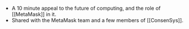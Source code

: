 - A 10 minute appeal to the future of computing, and the role of [[MetaMask]] in it.
- Shared with the MetaMask team and a few members of [[ConsenSys]].
